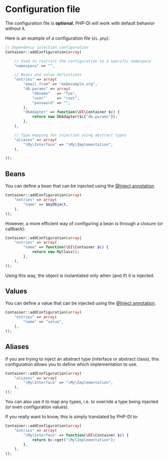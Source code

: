 # Configuration file

The configuration file is **optional**. PHP-DI will work with default behavior without it.

Here is an example of a configuration file (`di.php`):

```php
// Dependency injection configuration
Container::addConfiguration(array(

	// Used to restrict the configuration to a specific namespace
	"namespace" => "",

	// Beans and value definitions
	"entries" => array(
		"email.from" => "me@example.org",
		"db.params" => array(
			"dbname"   => "foo",
			"user"     => "root",
			"password" => "",
		),
		"dbAdapter" => function(\DI\Container $c) {
			return new DbAdapter($c["db.params"]);
		},
	),

	// Type mapping for injection using abstract types
	"aliases" => array(
		"\My\Interface" => "\My\Implementation",
	),

));
```

## Beans

You can define a bean that can be injected using the [@Inject annotation](doc/inject-annotation).

```php
Container::addConfiguration(array(
	"entries" => array(
		"name" => $myObject,
	),
));
```

However, a more efficient way of configuring a bean is through a closure (or callback):

```php
Container::addConfiguration(array(
	"entries" => array(
		"name" => function(\DI\Container $c) {
			return new MyClass();
		},
	),
));
```

Using this way, the object is instantiated only when (and if) it is injected.

## Values

You can define a value that can be injected using the [@Inject annotation](doc/inject-annotation).

```php
Container::addConfiguration(array(
	"entries" => array(
		"name" => "value",
	),
));
```

## Aliases

If you are trying to inject an abstract type (interface or abstract class),
this configuration allows you to define which implementation to use.

```php
Container::addConfiguration(array(
	"aliases" => array(
		"\My\Interface" => "\My\Implementation",
	),
));
```

You can also use it to map any types, i.e. to override a type being injected
(or even configuration values).

If you really want to know, this is simply translated by PHP-DI to:

```php
Container::addConfiguration(array(
	"entries" => array(
		"\My\Interface" => function(\DI\Container $c) {
			return $c->get("\My\Implementation");
		},
	),
));
```
